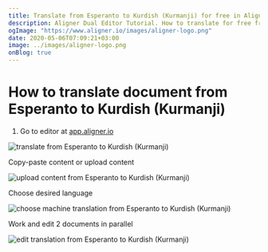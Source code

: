 ```yaml
---
title: Translate from Esperanto to Kurdish (Kurmanji) for free in Aligner Editor
description: Aligner Dual Editor Tutorial. How to translate for free from Esperanto to Kurdish (Kurmanji). Aligner is multilingual document management platform. 
ogImage: "https://www.aligner.io/images/aligner-logo.png"
date: 2020-05-06T07:09:21+03:00
image: ../images/aligner-logo.png
onBlog: true
---
```


# How to translate document from Esperanto to Kurdish (Kurmanji)

1. Go to editor at [app.aligner.io](https://app.aligner.io "Aligner App web page")

![translate from Esperanto to Kurdish (Kurmanji)](../aligner-blank-editor.png "translate from Esperanto to Kurdish (Kurmanji)")

Copy-paste content or upload content

![upload content from Esperanto to Kurdish (Kurmanji)](../aligner-uploaded-document.png "upload content from Esperanto to Kurdish (Kurmanji)")

Choose desired language

![choose machine translation from Esperanto to Kurdish (Kurmanji)](../aligner-language-dropdown.png "choose machine translation from Esperanto to Kurdish (Kurmanji)")

Work and edit 2 documents in parallel

![edit translation from Esperanto to Kurdish (Kurmanji)](../aligner-double-sitded-editor.png "edit translation from Esperanto to Kurdish (Kurmanji)")

